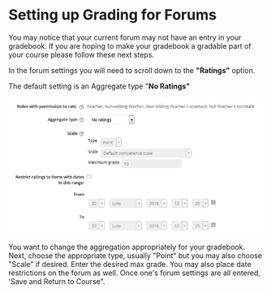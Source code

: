 # Setting up Grading for Forums

You may notice that your current forum may not have an entry in your gradebook. If you are hoping to make your gradebook a gradable part of your course please follow these next steps. 

In the forum settings you will need to scroll down to the **"Ratings"** option.

The default setting is an Aggregate type "**No Ratings"** 

![](../.gitbook/assets/capture13.JPG)

You want to change the aggregation appropriately for your gradebook. Next, choose the appropriate type, usually "Point" but you may also choose "Scale" if desired. Enter the desired max grade. You may also place date restrictions on the forum as well. Once one's forum settings are all entered, 'Save and Return to Course". 




